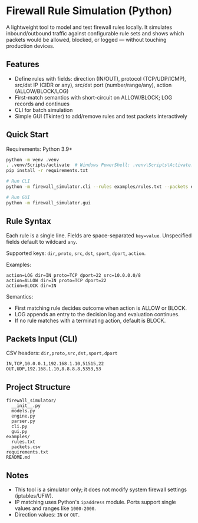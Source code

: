 
# Firewall Rule Simulation (Python)

A lightweight tool to model and test firewall rules locally. It simulates inbound/outbound traffic against configurable rule sets and shows which packets would be allowed, blocked, or logged — without touching production devices.

## Features

- Define rules with fields: direction (IN/OUT), protocol (TCP/UDP/ICMP), src/dst IP (CIDR or any), src/dst port (number/range/any), action (ALLOW/BLOCK/LOG)
- First-match semantics with short-circuit on ALLOW/BLOCK; LOG records and continues
- CLI for batch simulation
- Simple GUI (Tkinter) to add/remove rules and test packets interactively

## Quick Start

Requirements: Python 3.9+

```bash
python -m venv .venv
. .venv/Scripts/activate  # Windows PowerShell: .venv\Scripts\Activate.ps1
pip install -r requirements.txt

# Run CLI
python -m firewall_simulator.cli --rules examples/rules.txt --packets examples/packets.csv

# Run GUI
python -m firewall_simulator.gui
```

## Rule Syntax

Each rule is a single line. Fields are space-separated `key=value`. Unspecified fields default to wildcard `any`.

Supported keys: `dir`, `proto`, `src`, `dst`, `sport`, `dport`, `action`.

Examples:

```
action=LOG dir=IN proto=TCP dport=22 src=10.0.0.0/8
action=ALLOW dir=IN proto=TCP dport=22
action=BLOCK dir=IN
```

Semantics:
- First matching rule decides outcome when action is ALLOW or BLOCK.
- LOG appends an entry to the decision log and evaluation continues.
- If no rule matches with a terminating action, default is BLOCK.

## Packets Input (CLI)

CSV headers: `dir,proto,src,dst,sport,dport`

```
IN,TCP,10.0.0.1,192.168.1.10,51515,22
OUT,UDP,192.168.1.10,8.8.8.8,5353,53
```

## Project Structure

```
firewall_simulator/
  __init__.py
  models.py
  engine.py
  parser.py
  cli.py
  gui.py
examples/
  rules.txt
  packets.csv
requirements.txt
README.md
```

## Notes

- This tool is a simulator only; it does not modify system firewall settings (iptables/UFW).
- IP matching uses Python's `ipaddress` module. Ports support single values and ranges like `1000-2000`.
- Direction values: `IN` or `OUT`.


